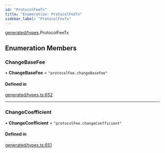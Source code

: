 ```yaml
---
id: "ProtocolFeeTx"
title: "Enumeration: ProtocolFeeTx"
sidebar_label: "ProtocolFeeTx"
---
```


[generated/types](../../../../modules/Generated/Types/Types.md).ProtocolFeeTx

## Enumeration Members

### ChangeBaseFee

• **ChangeBaseFee** = ``"protocolFee.changeBaseFee"``

#### Defined in

[generated/types.ts:652](https://github.com/PolymeshAssociation/polymesh-sdk/blob/f8a937f04/src/generated/types.ts#L652)

___

### ChangeCoefficient

• **ChangeCoefficient** = ``"protocolFee.changeCoefficient"``

#### Defined in

[generated/types.ts:651](https://github.com/PolymeshAssociation/polymesh-sdk/blob/f8a937f04/src/generated/types.ts#L651)
